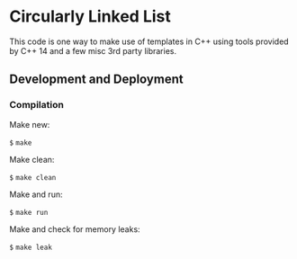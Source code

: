 # Circularly Linked List

This code is one way to make use of templates in C++ using tools provided by C++ 14 and a few misc 3rd party libraries.

## Development and Deployment

### Compilation

Make  new:

`$` `make`

Make clean:

`$` `make clean`

Make and run:

`$` `make run`

Make and check for memory leaks:

`$` `make leak`

